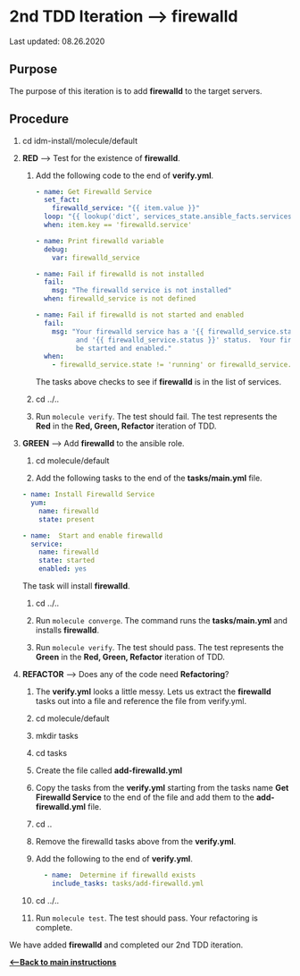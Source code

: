 # 2nd TDD Iteration -->  firewalld

Last updated: 08.26.2020

## Purpose

The purpose of this iteration is to add **firewalld** to the target servers.

## Procedure
1. cd idm-install/molecule/default

1. **RED** --> Test for the existence of **firewalld**.
    
    1. Add the following code to the end of **verify.yml**.
        
        ```yaml
        - name: Get Firewalld Service
          set_fact:
            firewalld_service: "{{ item.value }}"
          loop: "{{ lookup('dict', services_state.ansible_facts.services) }}"
          when: item.key == 'firewalld.service'
    
        - name: Print firewalld variable
          debug:
            var: firewalld_service
    
        - name: Fail if firewalld is not installed
          fail:
            msg: "The firewalld service is not installed"
          when: firewalld_service is not defined
    
        - name: Fail if firewalld is not started and enabled
          fail:
            msg: "Your firewalld service has a '{{ firewalld_service.state }}' state
                  and '{{ firewalld_service.status }}' status.  Your firewall must
                  be started and enabled."
          when:
            - firewalld_service.state != 'running' or firewalld_service.status != 'enabled'
        ```
           
        The tasks above checks to see if **firewalld** is in the list of
        services.
    1. cd ../..
    1. Run `molecule verify`.  The test should fail.  The test represents
       the **Red** in the **Red, Green, Refactor** iteration of TDD.

1. **GREEN** --> Add **firewalld** to the ansible role.
     
    1. cd molecule/default
        
    1. Add the following tasks to the end of the **tasks/main.yml** file.
        
    ```yaml
    - name: Install Firewalld Service
      yum:
        name: firewalld
        state: present
    
    - name:  Start and enable firewalld
      service:
        name: firewalld
        state: started
        enabled: yes
    ```   
           
    The task will install **firewalld**.
        
    1. cd ../..
    
    1. Run `molecule converge`.  The command runs the **tasks/main.yml**
    and installs **firewalld**.
    
    1. Run `molecule verify`. The test should pass.  The test represents
    the **Green** in the **Red, Green, Refactor** iteration of TDD.

1. **REFACTOR** --> Does any of the code need **Refactoring**?

    1. The **verify.yml** looks a little messy.  Lets us extract the **firewalld**
        tasks out into a file and reference the file from verify.yml.
        
    1. cd molecule/default
        
    1. mkdir tasks
        
    1. cd tasks
        
    1. Create the file called **add-firewalld.yml**
    
    1. Copy the tasks from the
       **verify.yml** starting from the tasks name **Get Firewalld Service**
       to the end of the file and add them to the **add-firewalld.yml** file.
        
    1. cd ..
        
    1. Remove the firewalld tasks above from the **verify.yml**.
        
    1. Add the following to the end of **verify.yml**.
        
        ```yaml
          - name:  Determine if firewalld exists
            include_tasks: tasks/add-firewalld.yml
       ```          
           
    1. cd ../..
    1. Run `molecule test`.  The test should pass.  Your refactoring is complete.

We have added **firewalld** and completed our 2nd TDD iteration.

[**<--Back to main instructions**](../readme.md#2ndTDD)